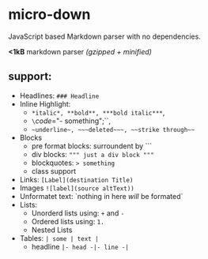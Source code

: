 # micro-down

JavaScript based Markdown parser with no dependencies.

**<1kB** markdown parser *(gzipped + minified)*

## support:
- Headlines: `### Headline`
- Inline Highlight:
    - `*italic*, **bold**, ***bold italic***`, 
    - `\`_code_="- something";\``, 
    - `~underline~, ~~~deleted~~~, ~~strike through~~`
- Blocks
    - pre format blocks: surroundent by  \`\`\`
    - div blocks: `""" just a div block """`
    - blockquotes: `> something`
    - class support
- Links: `[Label](destination Title)`
- Images `![label](source altText))`
- Unformatet text: \`nothing in here *will* be formated\`
- Lists:
    - Unorderd lists using: `+` and `-`
    - Ordered lists using: `1.`
    - Nested Lists
- Tables: `| some | text |`
    - headline `|- head -|- line -|`
